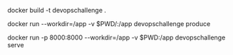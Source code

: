 
docker build -t devopschallenge .

docker run --workdir=/app -v $PWD/:/app devopschallenge produce

docker run -p 8000:8000 --workdir=/app -v $PWD:/app devopschallenge serve

